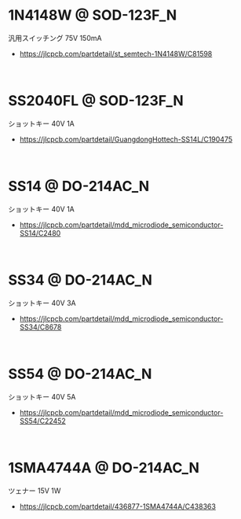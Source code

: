 



# 1N4148W @ SOD-123F_N

汎用スイッチング 75V 150mA

 - https://jlcpcb.com/partdetail/st_semtech-1N4148W/C81598



<br>

# SS2040FL @ SOD-123F_N

ショットキー 40V 1A

 - https://jlcpcb.com/partdetail/GuangdongHottech-SS14L/C190475



<br>

# SS14 @ DO-214AC_N

ショットキー 40V 1A

 - https://jlcpcb.com/partdetail/mdd_microdiode_semiconductor-SS14/C2480



<br>

# SS34 @ DO-214AC_N

ショットキー 40V 3A

 - https://jlcpcb.com/partdetail/mdd_microdiode_semiconductor-SS34/C8678



<br>

# SS54 @ DO-214AC_N

ショットキー 40V 5A

 - https://jlcpcb.com/partdetail/mdd_microdiode_semiconductor-SS54/C22452



<br>

# 1SMA4744A @ DO-214AC_N

ツェナー 15V 1W

 - https://jlcpcb.com/partdetail/436877-1SMA4744A/C438363



